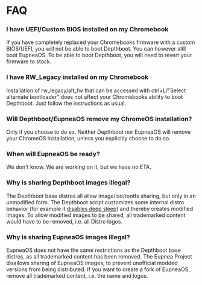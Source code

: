 # FAQ

### I have UEFI/Custom BIOS installed on my Chromebook
If you have completely replaced your Chromebooks firmware with a custom BIOS/UEFI, you will not be able to boot
Depthboot. You can however still boot EupneaOS.
To be able to boot Depthboot, you will need to revert your firmware to stock.

### I have RW_Legacy installed on my Chromebook
Installation of rw_legacy/alt_fw that can be accessed with ctrl+L/"Select alternate bootloader" does not affect 
your Chromebooks ability to boot Depthboot. Just follow the instructions as usual.

### Will Depthboot/EupneaOS remove my ChromeOS installation?

Only if you choose to do so. Neither Depthboot nor EupneaOS will remove your ChromeOS installation, unless you
explicitly choose to do so.

### When will EupneaOS be ready?

We don't know. We are working on it, but we have no ETA.

### Why is sharing Depthboot images illegal?

The Depthboot base distros all allow image/iso/rootfs sharing, but only in an unmodified form. The Depthboot script
customizes some internal distro behavior (for example it [disables deep sleep](/chromebook-pages/bootlock.md)) and
thereby creates modified images.
To allow modified images to be shared, all trademarked content would have to be removed, i.e. all Distro logos.

### Why is sharing EupneaOS images illegal?

EupneaOS does not have the same restrictions as the Depthboot base distros, as all trademarked content has been removed.
The Eupnea Project disallows sharing of EupneaOS images, to prevent unofficial modded versions from being distributed.
If you want to create a fork of EupneaOS, remove all trademarked content, i.e. the name and logos. 
